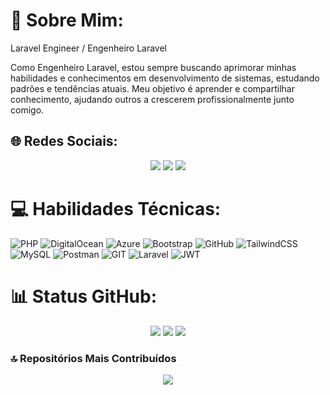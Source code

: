 # 💫 Sobre Mim:
Laravel Engineer / Engenheiro Laravel

Como Engenheiro Laravel, estou sempre buscando aprimorar minhas habilidades e conhecimentos em desenvolvimento de sistemas, estudando padrões e tendências atuais. Meu objetivo é aprender e compartilhar conhecimento, ajudando outros a crescerem profissionalmente junto comigo.

## 🌐 Redes Sociais:
<div align="center">
  <a href="https://instagram.com/micaelgpchaves"><img src="https://img.shields.io/badge/Instagram-%23E4405F.svg?logo=Instagram&logoColor=white"></a>
  <a href="https://linkedin.com/in/MicaelChaves"><img src="https://img.shields.io/badge/LinkedIn-%230077B5.svg?logo=linkedin&logoColor=white"></a>
  <a href="https://codepen.io/MicaelChaves"><img src="https://img.shields.io/badge/Codepen-000000?style=for-the-badge&logo=codepen&logoColor=white"></a>
</div>

# 💻 Habilidades Técnicas:
![PHP](https://img.shields.io/badge/php-%23777BB4.svg?style=for-the-badge&logo=php&logoColor=white)
![DigitalOcean](https://img.shields.io/badge/DigitalOcean-%230167ff.svg?style=for-the-badge&logo=digitalOcean&logoColor=white)
![Azure](https://img.shields.io/badge/azure-%230072C6.svg?style=for-the-badge&logo=azure-devops&logoColor=white)
![Bootstrap](https://img.shields.io/badge/bootstrap-%23563D7C.svg?style=for-the-badge&logo=bootstrap&logoColor=white)
![GitHub](https://img.shields.io/badge/GitHub-%23121011.svg?style=for-the-badge&logo=github&logoColor=white)
![TailwindCSS](https://img.shields.io/badge/tailwindcss-%2338B2AC.svg?style=for-the-badge&logo=tailwind-css&logoColor=white)
![MySQL](https://img.shields.io/badge/mysql-%2300f.svg?style=for-the-badge&logo=mysql&logoColor=white)
![Postman](https://img.shields.io/badge/Postman-FF6C37?style=for-the-badge&logo=postman&logoColor=white)
![GIT](https://img.shields.io/badge/Git-fc6d26?style=for-the-badge&logo=git&logoColor=white)
![Laravel](https://img.shields.io/badge/laravel-%23FF2D20.svg?style=for-the-badge&logo=laravel&logoColor=white)
![JWT](https://img.shields.io/badge/JWT-black?style=for-the-badge&logo=JSON%20web%20tokens)

# 📊 Status GitHub:
<div align="center">
  <img src="https://github-readme-stats.vercel.app/api?username=MicaelChaves&theme=midnight-purple&hide_border=true&include_all_commits=true&count_private=true">
  <img src="https://github-readme-streak-stats.herokuapp.com/?user=MicaelChaves&theme=midnight-purple&hide_border=true">
  <img src="https://github-readme-stats.vercel.app/api/top-langs/?username=MicaelChaves&theme=midnight-purple&hide_border=true&include_all_commits=true&count_private=true&layout=compact">
</div>

<!-- ## 🏆 Troféus GitHub:
<div align="center">
  <img src="https://github-profile-trophy.vercel.app/?username=MicaelChaves&theme=tokyonight&no-frame=true&no-bg=false&margin-w=4">
</div>

### ✍️ Random Dev Quote
![](https://quotes-github-readme.vercel.app/api?type=horizontal&theme=tokyonight) -->

### 🔝 Repositórios Mais Contribuídos
<div align="center">
  <img src="https://github-contributor-stats.vercel.app/api?username=MicaelChaves&limit=5&theme=tokyonight&combine_all_yearly_contributions=true">
</div>
